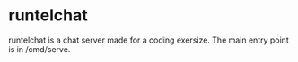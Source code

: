 # runtelchat

runtelchat is a chat server made for a coding exersize.  The main entry point is in /cmd/serve.
